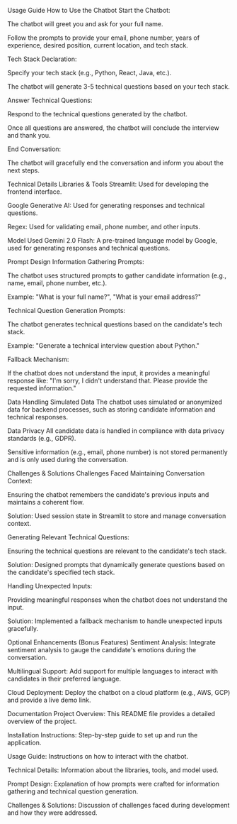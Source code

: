 Usage Guide
How to Use the Chatbot
Start the Chatbot:

The chatbot will greet you and ask for your full name.

Follow the prompts to provide your email, phone number, years of experience, desired position, current location, and tech stack.

Tech Stack Declaration:

Specify your tech stack (e.g., Python, React, Java, etc.).

The chatbot will generate 3-5 technical questions based on your tech stack.

Answer Technical Questions:

Respond to the technical questions generated by the chatbot.

Once all questions are answered, the chatbot will conclude the interview and thank you.

End Conversation:

The chatbot will gracefully end the conversation and inform you about the next steps.

Technical Details
Libraries & Tools
Streamlit: Used for developing the frontend interface.

Google Generative AI: Used for generating responses and technical questions.

Regex: Used for validating email, phone number, and other inputs.

Model Used
Gemini 2.0 Flash: A pre-trained language model by Google, used for generating responses and technical questions.

Prompt Design
Information Gathering Prompts:

The chatbot uses structured prompts to gather candidate information (e.g., name, email, phone number, etc.).

Example: "What is your full name?", "What is your email address?"

Technical Question Generation Prompts:

The chatbot generates technical questions based on the candidate's tech stack.

Example: "Generate a technical interview question about Python."

Fallback Mechanism:

If the chatbot does not understand the input, it provides a meaningful response like: "I'm sorry, I didn't understand that. Please provide the requested information."

Data Handling
Simulated Data
The chatbot uses simulated or anonymized data for backend processes, such as storing candidate information and technical responses.

Data Privacy
All candidate data is handled in compliance with data privacy standards (e.g., GDPR).

Sensitive information (e.g., email, phone number) is not stored permanently and is only used during the conversation.

Challenges & Solutions
Challenges Faced
Maintaining Conversation Context:

Ensuring the chatbot remembers the candidate's previous inputs and maintains a coherent flow.

Solution: Used session state in Streamlit to store and manage conversation context.

Generating Relevant Technical Questions:

Ensuring the technical questions are relevant to the candidate's tech stack.

Solution: Designed prompts that dynamically generate questions based on the candidate's specified tech stack.

Handling Unexpected Inputs:

Providing meaningful responses when the chatbot does not understand the input.

Solution: Implemented a fallback mechanism to handle unexpected inputs gracefully.

Optional Enhancements (Bonus Features)
Sentiment Analysis: Integrate sentiment analysis to gauge the candidate's emotions during the conversation.

Multilingual Support: Add support for multiple languages to interact with candidates in their preferred language.

Cloud Deployment: Deploy the chatbot on a cloud platform (e.g., AWS, GCP) and provide a live demo link.

Documentation
Project Overview: This README file provides a detailed overview of the project.

Installation Instructions: Step-by-step guide to set up and run the application.

Usage Guide: Instructions on how to interact with the chatbot.

Technical Details: Information about the libraries, tools, and model used.

Prompt Design: Explanation of how prompts were crafted for information gathering and technical question generation.

Challenges & Solutions: Discussion of challenges faced during development and how they were addressed.